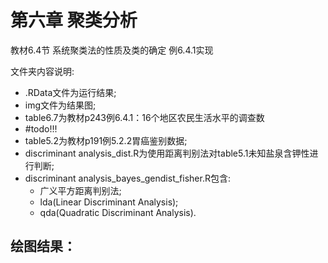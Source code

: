 # 第六章 聚类分析

教材6.4节 系统聚类法的性质及类的确定 例6.4.1实现 


文件夹内容说明:

* .RData文件为运行结果;
* img文件为结果图;
* table6.7为教材p243例6.4.1：16个地区农民生活水平的调查数
* #todo!!!
* table5.2为教材p191例5.2.2胃癌鉴别数据;
* discriminant analysis_dist.R为使用距离判别法对table5.1未知盐泉含钾性进行判断;
* discriminant analysis_bayes_gendist_fisher.R包含:
    * 广义平方距离判别法;
    * lda(Linear Discriminant Analysis);
    * qda(Quadratic Discriminant Analysis).
   

## 绘图结果：
